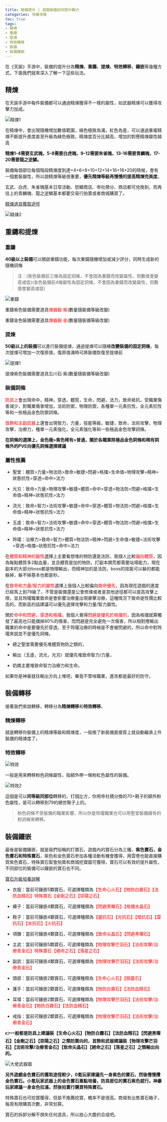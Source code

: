 ```yaml
---
title: 裝備提升 | 遊戲裝備如何提升戰力
categories: 培養攻略
toc: true
tags:
- 精煉
- 重鑄
- 提煉
- 特效轉移
- 裝備 
- 裝備鑲嵌
---
```

在《天諭》手游中，裝備的提升分為**精煉、重鑄、提煉、特效轉移、鑲嵌**等幾種方式，下面我們就來深入了解一下這些玩法。<!--more-->

## 精煉

在天諭手游中每件裝備都可以通過精煉獲得不一樣的屬性，如武器精煉可以獲得攻擊力加成。

![精煉1](http://i.17173cdn.com/2fhnvk/YWxqaGBf/cms3/suLpNVboFohvuiw.jpg!a-3-540x.jpg)

在精煉中，會出現隨機增加數值範圍，綠色極致為滿，紅色為差，可以通過重複精煉不斷提升進度直至升級為綠色極致，精煉度百分比越高，增加的對應精煉屬性越高

**精煉1-4需要玄武魄，5-8需要白虎魄，9-12需要朱雀魄，13-16需要青麟魄，17-20需要龍之逆鱗。**

裝備每個部位每個階段精煉度到達+4+6+8+10+12+14+16+18+20的時候，會有一個套裝屬性，所以說精煉等級很重要，**優先精煉等級再慢慢的提高精煉完美度**。

玄武、白虎、朱雀魄基本日常活動、怒鱗商店、帝社積分、商店都可兌換到，而再往上的青麟魄、龍之逆鱗基本都要交易行拍賣或者商城購買了。

[精煉道具獲取途徑](https://tywarm.shela-pro.net/2021/06/11/point/)

![精煉2](http://i.17173cdn.com/2fhnvk/YWxqaGBf/cms3/FKAGytboFohvukv.jpg!a-3-540x.jpg)

## 重鑄和提煉

### 重鑄

**40級以上裝備**可以開啟重鑄功能，每次重鑄隨機增加或減少評分，同時生成新的隨機詞條

>注：(紫色裝備前三條為固定詞條，不會因為重鑄而改變屬性，但數值會變高或低)(金色裝備前4條屬性為固定詞條，不會因為重鑄而改變屬性，但數值會變高或低)

![重鑄](http://i.17173cdn.com/2fhnvk/YWxqaGBf/cms3/nCzLguboFohvulm.jpg!a-3-540x.jpg)

重鑄紫色裝備需要道具<font color="red">煉器骰·紫</font>(數量隨裝備等級改變)

重鑄金色裝備需要道具<font color="red">煉器骰·金</font>(數量隨裝備等級改變)


### 提煉

**50級以上的裝備**可以進行裝備提煉，通過提煉可以隨機**改變裝備的固定詞條**，每次提煉可增加一次復原值，復原值滿時可將裝備恢復至提煉前

![提煉1](http://i.17173cdn.com/2fhnvk/YWxqaGBf/cms3/ylxFukboFohvtEo.jpg!a-3-540x.jpg)

提煉紫色裝備需要道具忘川石·紫(數量隨裝備等級改變)


### 裝備詞條

<font color="red">防具上</font>會出現命中，精神，穿透，體質，生命，閃避，法力，致命抵抗，受職業傷害減少，對職業傷害增加，法術防禦，物理防禦，各種單一元素抗性，全元素抗性等和一些極品金色防禦詞條。

<font color="red">首飾和主副武器</font>上還會出現智力，力量，技能等級，敏捷，致命，法術攻擊，物理攻擊，治療力，種單一元素強化，全元素強化等和一些極品金色攻擊詞條。

**在詞條的選擇上，金色極>紫色稀有>普通，關於各職業除極品金色詞條和稀有詞條外的PVE向優先詞條選擇建議**

### 屬性推薦

+ 聖堂：體質>力量>物法防>致命>敏捷>閃避>格擋>生命值=物理攻擊=精神=狀態抗性=穿透=命中>法力

+ 光刃：致命>力量>物理攻擊>敏捷>體質>命中>穿透>物法防>閃避>格擋>生命值=精神=狀態抗性>法力

+ 流光：致命>智力>法術攻擊>敏捷>命中>穿透>體質>物法防>閃避>格擋>生命值=精神=狀態抗性>法力

+ 玉虛：致命>智力>法術攻擊>敏捷>命中>穿透>體質>物法防>閃避>格擋>生命值=精神=狀態抗性>法力

+ 玲瓏：治療力>致命>智力>體質>物法防>精神>閃避>生命值>敏捷=法術攻擊>穿透>格擋=狀態抗性=命中>法力

在<font color="red">體質和精神的屬性</font>選擇上主要看想堆的物防還是法防，我個人比較<font color="red">偏向體質</font>，因為每點體質多2點血量，並且體質是加的物防，打副本開荒都需要站場能力，現在副本的大部分boss都是物理輸出，而精神加的是法防，boss的技能可以躲的都能躲掉，躲不掉基本也都是秒。

在<font color="red">致命和力量/智力的屬性</font>選擇上我個人比較偏向<font color="red">致命優先</font>，因為現在遊戲的進度已經馬上到79級了，不管是裝備還是公會修煉或者是其他途徑都可以提高攻擊上限，並且玲瓏職業致命是會影響治療量出現暴擊治療，這種情況下致命是性價比較高的，而新區的話建議可以優先選擇攻擊和力量/智力屬性。

關於<font color="red">命中和閃避，穿透和格擋</font>，我個人覺得<font color="red">閃避是優先於格擋的</font>，因為格擋就算觸發了最高也只能擋掉80%的傷害，而閃避是完全避免一次傷害，所以相對應輸出職業的命中是要優先於穿透。至于玲瓏治療的時候是不會被閃避的，所以命中對玲瓏來說並不是優先詞條。

+ 總之聖堂需要優先堆體質物防之類的，

+ 輸出（玉虛，流光，光刃）就優先堆致命智力/力量，

+ 奶媽主要堆致命智力治療力和生命。

如果你是神豪就往輸出方向上堆吧，畢竟不管啥職業，進攻都是最好的防守。

## 裝備轉移

接著我們來說轉移，轉移分為**精煉轉移**和**特效轉移**。

### 精煉轉移

就是轉移你裝備上的精煉等級和精煉度，一般換了新裝備直接穿上就自動繼承上件裝備的精煉度了。

### 特效轉移

![特效](http://i.17173cdn.com/2fhnvk/YWxqaGBf/cms3/HRxJBpboFohvuaF.jpg!a-3-540x.jpg)

一般是用來轉移粉色詞條屬性，指額外帶一條粉紅色屬性的裝備。

![特效2](https://i.imgur.com/0vUBtAd.png)

這個是可以**同等級同部位**轉移的，打個比方，你用帝社積分換的70+鞋子的額外粉色屬性，是可以轉移到79的絕世鞋子上的。

> 粉色詞條不受裝備的職業影響，所以你是玲瓏職業也可以用聖堂裝備擁有的粉詞條來轉移。

## 裝備鑲嵌

最後是裝備鑲嵌，就是我們俗稱的打寶石，遊戲內的寶石分為三種，**紫色寶石，金色寶石和特殊寶石**，紫色和金色寶石參加各種活動有機會獲得，用雲卷也能直接購買紫色寶石，特殊寶石幫會拍賣和商城挖寶圖可獲得，寶石可以有效的提升屬性，不同部位的裝備可以鑲嵌的寶石也不同。

[寶石升級培養詳解](https://tywarm.shela-pro.net/2021/06/15/diamond/)

+ 衣服：當前可鑲嵌5顆寶石，可選擇種類為<font color="red">【生命心火石】【物防白霧石】【法防血精石】特殊寶石【金剛之石】【崇陽之石】</font>

+ 褲子：當前可鑲嵌4顆寶石，可選擇種類為<font color="red">【閃避黑曜石】【格擋水晶石】</font>

+ 鞋子：當前可鑲嵌4顆寶石，可選擇種類為<font color="red">【靈抗石】【光抗石】【暗抗石】【雷抗石】【水抗石】【火抗石】</font>

+ 項鍊：當前可鑲嵌4顆寶石，可選擇種類為<font color="red">【致命尖晶石】【閃避黑曜石】</font>

+ 主武：當前可鑲嵌5顆寶石，可選擇種類為<font color="red">【物理攻擊芒羽石】【法術攻擊/治療青金石】特殊寶石【絕命之石】【落星之石】</font>

+ 副武：當前可鑲嵌4顆寶石，可選擇種類為<font color="red">【物理攻擊芒羽石】【法術攻擊/治療青金石】</font>

+ 頭部：當前可鑲嵌2顆寶石，可選擇種類為<font color="red">【生命心火石】【御靈石】</font>

+ 護手：當前可鑲嵌2顆寶石，可選擇種類為<font color="red">【物防白霧石】【法防血精石】</font>

+ 耳環：當前可鑲嵌2顆寶石，可選擇種類為<font color="red">【物理攻擊芒羽石】【法術攻擊/治療青金石】【物防白霧石】【法防血精石】</font>

+ 戒指：當前可鑲嵌2顆寶石，可選擇種類為<font color="red">【物理攻擊芒羽石】【法術攻擊/治療青金石】</font>

**👉一般都是防具上建議裝【生命心火石】【物防白霧石】【法防血精石】【閃避黑曜石】【金剛之石】【崇陽之石】之類防禦向的，首飾和武器建議裝【物理攻擊芒羽石】【法術攻擊/治療青金石】【致命尖晶石】【絕命之石】【落星之石】之類輸出向的。**


![大佬武器圖](https://i.imgur.com/ODzXbaZ.png)

**另外遊戲金色寶石的獲取途徑較少，0氪玩家建議先一身紫色的寶石，然後慢慢攢金色寶石。小氪玩家武器上的金色寶石重點培養，防具部位的寶石紫色就行。神豪玩家建議一身金色拉滿，然後拍賣行購買特殊寶石。**

特殊寶石也可挖寶獲得，但是不推薦挖寶，概率不是很高。商城有出售寶石箱子，每周有限購買次數，非常划算。

寶石的拆卸分解不損失任何道具，所以放心大膽的合成吧。